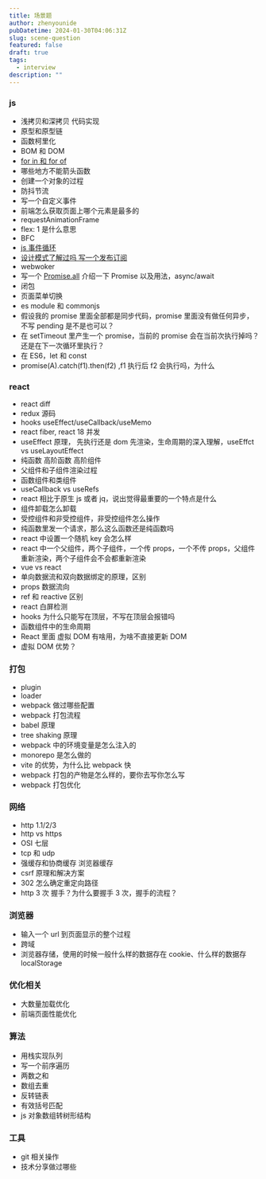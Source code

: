 ```yaml
---
title: 场景题
author: zhenyounide
pubDatetime: 2024-01-30T04:06:31Z
slug: scene-question
featured: false
draft: true
tags:
  - interview
description: ""
---
```


### js

- 浅拷贝和深拷贝 代码实现
- 原型和原型链
- 函数柯里化
- BOM 和 DOM
- [for in 和 for of](/posts/design-patterns#迭代器模式)
- 哪些地方不能箭头函数
- 创建一个对象的过程
- 防抖节流
- 写一个自定义事件
- 前端怎么获取页面上哪个元素是最多的
- requestAnimationFrame
- flex: 1 是什么意思
- BFC
- [js 事件循环](/posts/event-loop)
- [设计模式了解过吗 写一个发布订阅](/posts/design-patterns)
- webwoker
- 写一个 [Promise.all](/posts/promise-basic) 介绍一下 Promise 以及用法，async/await
- 闭包
- 页面菜单切换
- es module 和 commonjs
- 假设我的 promise 里面全部都是同步代码，promise 里面没有做任何异步，不写 pending 是不是也可以？
- 在 setTimeout 里产生一个 promise，当前的 promise 会在当前次执行掉吗？还是在下一次循环里执行？
- 在 ES6，let 和 const
- promise(A).catch(f1).then(f2) ,f1 执行后 f2 会执行吗，为什么

### react

- react diff
- redux 源码
- hooks useEffect/useCallback/useMemo
- react fiber, react 18 并发
- useEffect 原理， 先执行还是 dom 先渲染，生命周期的深入理解，useEffct vs useLayoutEffect
- 纯函数 高阶函数 高阶组件
- 父组件和子组件渲染过程
- 函数组件和类组件
- useCallback vs useRefs
- react 相比于原生 js 或者 jq，说出觉得最重要的一个特点是什么
- 组件卸载怎么卸载
- 受控组件和非受控组件，非受控组件怎么操作
- 纯函数里发一个请求，那么这么函数还是纯函数吗
- react 中设置一个随机 key 会怎么样
- react 中一个父组件，两个子组件，一个传 props，一个不传 props，父组件重新渲染，两个子组件会不会都重新渲染
- vue vs react
- 单向数据流和双向数据绑定的原理，区别
- props 数据流向
- ref 和 reactive 区别
- react 白屏检测
- hooks 为什么只能写在顶层，不写在顶层会报错吗
- 函数组件中的生命周期
- React 里面 虚拟 DOM 有啥用，为啥不直接更新 DOM
- 虚拟 DOM 优势？

### 打包

- plugin
- loader
- webpack 做过哪些配置
- webpack 打包流程
- babel 原理
- tree shaking 原理
- webpack 中的环境变量是怎么注入的
- monorepo 是怎么做的
- vite 的优势，为什么比 webpack 快
- webpack 打包的产物是怎么样的，要你去写你怎么写
- webpack 打包优化

### 网络

- http 1.1/2/3
- http vs https
- OSI 七层
- tcp 和 udp
- 强缓存和协商缓存 浏览器缓存
- csrf 原理和解决方案
- 302 怎么确定重定向路径
- http 3 次 握手？为什么要握手 3 次，握手的流程？

### 浏览器

- 输入一个 url 到页面显示的整个过程
- 跨域
- 浏览器存储，使用的时候一般什么样的数据存在 cookie、什么样的数据存localStorage

### 优化相关

- 大数量加载优化
- 前端页面性能优化

### 算法

- 用栈实现队列
- 写一个前序遍历
- 两数之和
- 数组去重
- 反转链表
- 有效括号匹配
- js 对象数组转树形结构

### 工具

- git 相关操作
- 技术分享做过哪些
